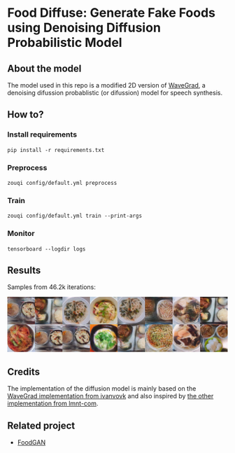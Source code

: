 # Food Diffuse: Generate Fake Foods using Denoising Diffusion Probabilistic Model

## About the model

The model used in this repo is a modified 2D version of [WaveGrad](https://wavegrad.github.io/), a denoising difussion probablistic (or difussion) model for speech synthesis.

## How to?

### Install requirements

```
pip install -r requirements.txt
```

### Preprocess

```
zouqi config/default.yml preprocess
```

### Train

```
zouqi config/default.yml train --print-args
```

### Monitor

```
tensorboard --logdir logs
```

## Results

Samples from 46.2k iterations:
 
![](image/2020-11-14-15-01-46.png)

## Credits

The implementation of the diffusion model is mainly based on the [WaveGrad implementation from ivanvovk](https://github.com/ivanvovk/WaveGrad) and also inspired by [the other implementation from lmnt-com](https://github.com/lmnt-com/wavegrad).

## Related project

- [FoodGAN](https://github.com/enhuiz/food-gan)

